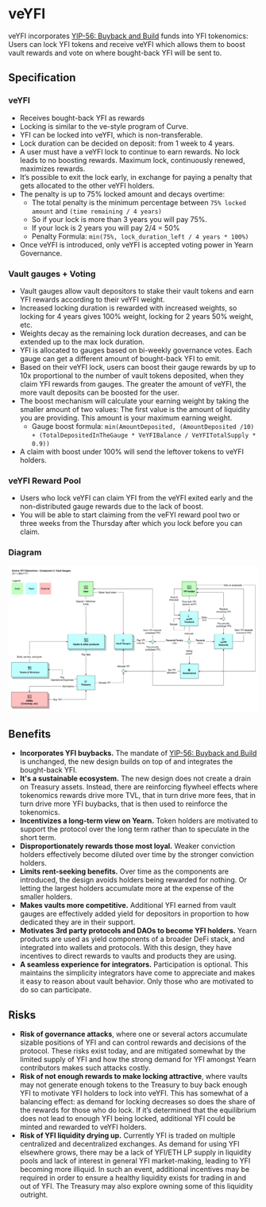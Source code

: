 # veYFI

veYFI incorporates [YIP-56: Buyback and Build](https://gov.yearn.finance/t/yip-56-buyback-and-build/8929) funds into YFI tokenomics: Users can lock YFI tokens and receive veYFI which allows them to boost vault rewards and vote on where bought-back YFI will be sent to.

## Specification

### veYFI

- Receives bought-back YFI as rewards
- Locking is similar to the ve-style program of Curve.
- YFI can be locked into veYFI, which is non-transferable.
- Lock duration can be decided on deposit: from 1 week to 4 years.
- A user must have a veYFI lock to continue to earn rewards. No lock leads to no boosting rewards. Maximum lock, continuously renewed, maximizes rewards.
- It’s possible to exit the lock early, in exchange for paying a penalty that gets allocated to the other veYFI holders.
- The penalty is up to 75% locked amount and decays overtime:
  - The total penalty is the minimum percentage between `75% locked amount` and `(time remaining / 4 years)`
  - So if your lock is more than 3 years you will pay 75%.
  - If your lock is 2 years you will pay 2/4 = 50%
  - Penalty Formula: `min(75%, lock_duration_left / 4 years * 100%)`
- Once veYFI is introduced, only veYFI is accepted voting power in Yearn Governance.

### Vault gauges + Voting

- Vault gauges allow vault depositors to stake their vault tokens and earn YFI rewards according to their veYFI weight.
- Increased locking duration is rewarded with increased weights, so locking for 4 years gives 100% weight, locking for 2 years 50% weight, etc.
- Weights decay as the remaining lock duration decreases, and can be extended up to the max lock duration.
- YFI is allocated to gauges based on bi-weekly governance votes. Each gauge can get a different amount of bought-back YFI to emit.
- Based on their veYFI lock, users can boost their gauge rewards by up to 10x proportional to the number of vault tokens deposited, when they claim YFI rewards from gauges. The greater the amount of veYFI, the more vault deposits can be boosted for the user.
- The boost mechanism will calculate your earning weight by taking the smaller amount of two values: The first value is the amount of liquidity you are providing. This amount is your maximum earning weight.
  - Gauge boost formula: `min(AmountDeposited, (AmountDeposited /10) + (TotalDepositedInTheGauge * VeYFIBalance / VeYFITotalSupply * 0.9))`
- A claim with boost under 100% will send the leftover tokens to veYFI holders.

### veYFI Reward Pool

- Users who lock veYFI can claim YFI from the veYFI exited early and the non-distributed gauge rewards due to the lack of boost.
- You will be able to start claiming from the veFYI reward pool two or three weeks from the Thursday after which you lock before you can claim.

### Diagram

![](https://raw.githubusercontent.com/yearn/YIPS/master/YIPS/assets/yip-65/03-gauges.svg)

## Benefits

- **Incorporates YFI buybacks.** The mandate of [YIP-56: Buyback and Build](https://gov.yearn.finance/t/yip-56-buyback-and-build/8929) is unchanged, the new design builds on top of and integrates the bought-back YFI.
- **It's a sustainable ecosystem.** The new design does not create a drain on Treasury assets. Instead, there are reinforcing flywheel effects where tokenomics rewards drive more TVL, that in turn drive more fees, that in turn drive more YFI buybacks, that is then used to reinforce the tokenomics.
- **Incentivizes a long-term view on Yearn.** Token holders are motivated to support the protocol over the long term rather than to speculate in the short term.
- **Disproportionately rewards those most loyal.** Weaker conviction holders effectively become diluted over time by the stronger conviction holders.
- **Limits rent-seeking benefits.** Over time as the components are introduced, the design avoids holders being rewarded for nothing. Or letting the largest holders accumulate more at the expense of the smaller holders.
- **Makes vaults more competitive.** Additional YFI earned from vault gauges are effectively added yield for depositors in proportion to how dedicated they are in their support.
- **Motivates 3rd party protocols and DAOs to become YFI holders.** Yearn products are used as yield components of a broader DeFi stack, and integrated into wallets and protocols. With this design, they have incentives to direct rewards to vaults and products they are using.
- **A seamless experience for integrators.** Participation is optional. This maintains the simplicity integrators have come to appreciate and makes it easy to reason about vault behavior. Only those who are motivated to do so can participate.

## Risks

- **Risk of governance attacks**, where one or several actors accumulate sizable positions of YFI and can control rewards and decisions of the protocol. These risks exist today, and are mitigated somewhat by the limited supply of YFI and how the strong demand for YFI amongst Yearn contributors makes such attacks costly.
- **Risk of not enough rewards to make locking attractive**, where vaults may not generate enough tokens to the Treasury to buy back enough YFI to motivate YFI holders to lock into veYFI. This has somewhat of a balancing effect: as demand for locking decreases so does the share of the rewards for those who do lock. If it’s determined that the equilibrium does not lead to enough YFI being locked, additional YFI could be minted and rewarded to veYFI holders.
- **Risk of YFI liquidity drying up.** Currently YFI is traded on multiple centralized and decentralized exchanges. As demand for using YFI elsewhere grows, there may be a lack of YFI/ETH LP supply in liquidity pools and lack of interest in general YFI market-making, leading to YFI becoming more illiquid. In such an event, additional incentives may be required in order to ensure a healthy liquidity exists for trading in and out of YFI. The Treasury may also explore owning some of this liquidity outright.